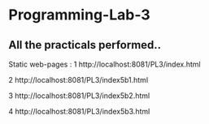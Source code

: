 # Programming-Lab-3

## All the practicals performed..

Static web-pages :
1 http://localhost:8081/PL3/index.html

2 http://localhost:8081/PL3/index5b1.html

3 http://localhost:8081/PL3/index5b2.html

4 http://localhost:8081/PL3/index5b3.html
